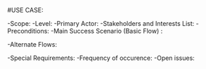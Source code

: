 #USE CASE:

-Scope: 
-Level: 
-Primary Actor: 
-Stakeholders and Interests List:
-Preconditions: 
-Main Success Scenario (Basic Flow) :


-Alternate Flows:

-Special Requirements:
-Frequency of occurence:
-Open issues: 



